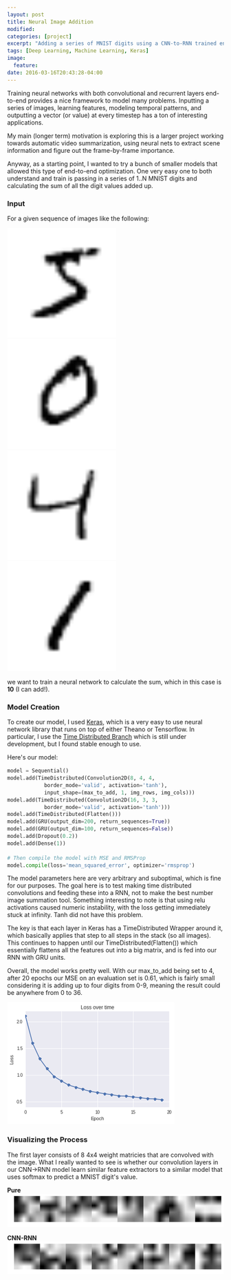 ```yaml
---
layout: post
title: Neural Image Addition
modified:
categories: [project]
excerpt: "Adding a series of MNIST digits using a CNN-to-RNN trained end-to-end."
tags: [Deep Learning, Machine Learning, Keras]
image:
  feature:
date: 2016-03-16T20:43:28-04:00
---
```


Training neural networks with both convolutional and recurrent layers end-to-end provides a nice framework to model many problems. Inputting a series of images, learning features, modeling temporal patterns, and outputting a vector (or value) at every timestep has a ton of interesting applications.

My main (longer term) motivation is exploring this is a larger project working towards automatic video summarization, using neural nets to extract scene information and figure out the frame-by-frame importance.

Anyway, as a starting point, I wanted to try a bunch of smaller models that allowed this type of end-to-end optimization. One very easy one to both understand and train is passing in a series of 1..N MNIST digits and calculating the sum of all the digit values added up.

### Input ###
For a given sequence of images like the following:

![mnist5](../../project_images/mnist5.png) ![mnist0](../../project_images/mnist0.png) ![mnist4](../../project_images/mnist4.png) ![mnist1](../../project_images/mnist1.png)

we want to train a neural network to calculate the sum, which in this case is **10** (I can add!).

### Model Creation ###
To create our model, I used [Keras](http://keras.io/), which is a very easy to use neural network library that runs on top of either Theano or Tensorflow. In particular, I use the [Time Distributed Branch](https://github.com/fchollet/keras/tree/timedistributed) which is still under development, but I found stable enough to use.

Here's our model:


```python
model = Sequential()
model.add(TimeDistributed(Convolution2D(8, 4, 4,
            border_mode='valid', activation='tanh'),
            input_shape=(max_to_add, 1, img_rows, img_cols)))
model.add(TimeDistributed(Convolution2D(16, 3, 3, 
            border_mode='valid', activation='tanh')))
model.add(TimeDistributed(Flatten()))
model.add(GRU(output_dim=200, return_sequences=True))
model.add(GRU(output_dim=100, return_sequences=False))
model.add(Dropout(0.2))
model.add(Dense(1))

# Then compile the model with MSE and RMSProp
model.compile(loss='mean_squared_error', optimizer='rmsprop')
```

The model parameters here are very arbitrary and suboptimal, which is fine for our purposes. The goal here is to test making time distributed convolutions and feeding these into a RNN, not to make the best number image summation tool. Something interesting to note is that using relu activations caused numeric instability, with the loss getting immediately stuck at infinity. Tanh did not have this problem.

The key is that each layer in Keras has a TimeDistributed Wrapper around it, which basically applies that step to all steps in the stack (so all images). This continues to happen until our TimeDistributed(Flatten()) which essentially flattens all the features out into a big matrix, and is fed into our RNN with GRU units.

Overall, the model works pretty well. With our max_to_add being set to 4, after 20 epochs our MSE on an evaluation set is 0.61, which is fairly small considering it is adding up to four digits from 0-9, meaning the result could be anywhere from 0 to 36.

![training](../../project_images/train_mnist.png)

### Visualizing the Process ###

The first layer consists of 8 4x4 weight matricies that are convolved with the image. What I really wanted to see is whether our convolution layers in our CNN->RNN model learn similar feature extractors to a similar model that uses softmax to predict a MNIST digit's value. 

__Pure__
![weight1](../../project_images/mnist_cnn_w1.png)

__CNN-RNN__
![weight1](../../project_images/mnist_rcnn_w1.png)







